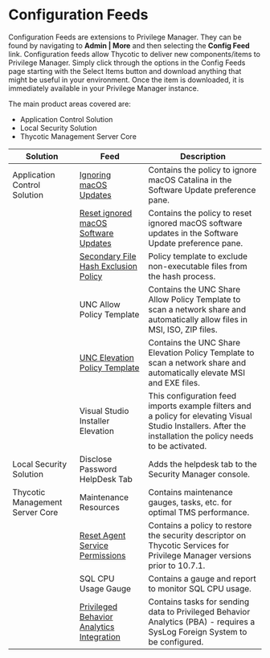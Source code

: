 [title]: # (Configuration Feeds)
[tags]: # (adding templates,out-of-the-box)
[priority]: # (2)
# Configuration Feeds

Configuration Feeds are extensions to Privilege Manager. They can be found by navigating to __Admin | More__ and then selecting the __Config Feed__ link. 
Configuration feeds allow Thycotic to deliver new components/items to Privilege Manager. Simply click through the options in the Config Feeds page starting with the Select Items button and download anything that might be useful in your environment. Once the item is downloaded, it is immediately available in your Privilege Manager instance.

The main product areas covered are:

* Application Control Solution
* Local Security Solution
* Thycotic Management Server Core

| Solution | Feed | Description |
| ----- | ----- | ----- |
| Application Control Solution | [Ignoring macOS Updates](../config-feeds/ignore-os-updates.md) |Contains the policy to ignore macOS Catalina in the Software Update preference pane.
| |[Reset ignored macOS Software Updates](../config-feeds/ignore-os-updates.md) |Contains the policy to reset ignored macOS software updates in the Software Update preference pane.
| | [Secondary File Hash Exclusion Policy](exclude-from-file-hash.md) | Policy template to exclude non-executable files from the hash process. |
| | UNC Allow Policy Template | Contains the UNC Share Allow Policy Template to scan a network share and automatically allow files in MSI, ISO, ZIP files. |
| | [UNC Elevation Policy Template](../../computer-groups/app-control/examples/elevate/network-share.md) | Contains the UNC Share Elevation Policy Template to scan a network share and automatically elevate MSI and EXE files. |
| | Visual Studio Installer Elevation | This configuration feed imports example filters and a policy for elevating Visual Studio Installers. After the installation the policy needs to be activated. |
| Local Security Solution |  Disclose Password HelpDesk Tab | Adds the helpdesk tab to the Security Manager console. |
| Thycotic Management Server Core | Maintenance Resources | Contains maintenance gauges, tasks, etc. for optimal TMS performance. |
| | [Reset Agent Service Permissions](../../agents/win/pre-10.7.1-agent-hardening.md) | Contains a policy to restore the security descriptor on Thycotic Services for Privilege Manager versions prior to 10.7.1. |
| | SQL CPU Usage Gauge | Contains a gauge and report to monitor SQL CPU usage. |
| | [Privileged Behavior Analytics Integration](../config/foreign-systems/thycotic/set-up-pba.md) | Contains tasks for sending data to Privileged Behavior Analytics (PBA) - requires a SysLog Foreign System to be configured. |
